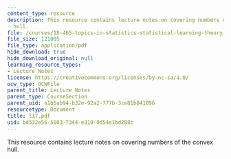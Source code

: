 ```yaml
---
content_type: resource
description: This resource contains lecture notes on covering numbers of the convex
  hull.
file: /courses/18-465-topics-in-statistics-statistical-learning-theory-spring-2007/bd532e5656037344e3100d54e1bd288c_l17.pdf
file_size: 121005
file_type: application/pdf
hide_download: true
hide_download_original: null
learning_resource_types:
- Lecture Notes
license: https://creativecommons.org/licenses/by-nc-sa/4.0/
ocw_type: OCWFile
parent_title: Lecture Notes
parent_type: CourseSection
parent_uid: a1b5ab94-b32e-92a2-777b-3ce81b841896
resourcetype: Document
title: l17.pdf
uid: bd532e56-5603-7344-e310-0d54e1bd288c
---
```

This resource contains lecture notes on covering numbers of the convex hull.